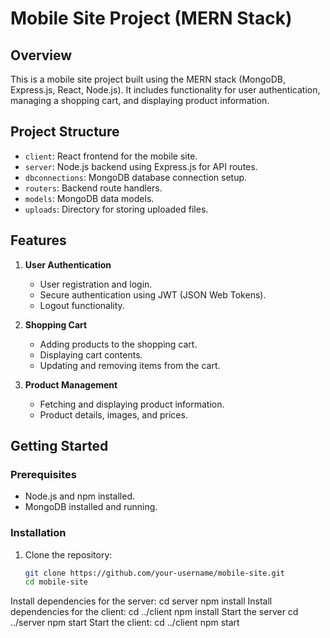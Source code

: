# Mobile Site Project (MERN Stack)

## Overview

This is a mobile site project built using the MERN stack (MongoDB, Express.js, React, Node.js). It includes functionality for user authentication, managing a shopping cart, and displaying product information.

## Project Structure

- `client`: React frontend for the mobile site.
- `server`: Node.js backend using Express.js for API routes.
- `dbconnections`: MongoDB database connection setup.
- `routers`: Backend route handlers.
- `models`: MongoDB data models.
- `uploads`: Directory for storing uploaded files.

## Features

1. **User Authentication**
   - User registration and login.
   - Secure authentication using JWT (JSON Web Tokens).
   - Logout functionality.

2. **Shopping Cart**
   - Adding products to the shopping cart.
   - Displaying cart contents.
   - Updating and removing items from the cart.

3. **Product Management**
   - Fetching and displaying product information.
   - Product details, images, and prices.

## Getting Started

### Prerequisites

- Node.js and npm installed.
- MongoDB installed and running.

### Installation

1. Clone the repository:

   ```bash
   git clone https://github.com/your-username/mobile-site.git
   cd mobile-site
Install dependencies for the server:
cd server
npm install
Install dependencies for the client:
cd ../client
npm install
Start the server
cd ../server
npm start
Start the client:
cd ../client
npm start
